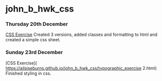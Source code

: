 # john_b_hwk_css

### Thursday 20th December

[CSS Exercise]( https://ailsiseburns.github.io/john_b_hwk_css/typographic_exercise.html)
Created 3 versions, added classes and formatting to html and created a simple css sheet.

### Sunday 23rd December
[CSS Exercise]( https://ailsiseburns.github.io/john_b_hwk_css/typographic_exercise 2.html)
Finished styling in css.